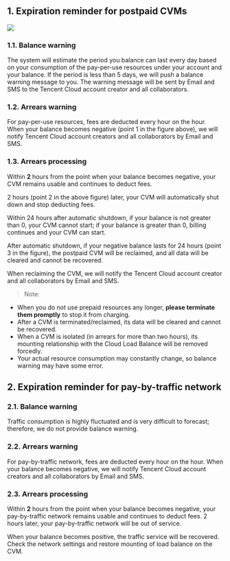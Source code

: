 

## 1.	Expiration reminder for postpaid CVMs
 
![ ](//mc.qcloudimg.com/static/img/3a50706a27bfc92a2a52d524e04beca9/image.png)
 
### 1.1. Balance warning
The system will estimate the period you balance can last every day based on your consumption of the pay-per-use resources under your account and your balance. If the period is less than 5 days, we will push a balance warning message to you. The warning message will be sent by Email and SMS to the Tencent Cloud account creator and all collaborators.

### 1.2. Arrears warning
For pay-per-use resources, fees are deducted every hour on the hour. When your balance becomes negative (point 1 in the figure above), we will notify Tencent Cloud account creators and all collaborators by Email and SMS.

### 1.3. Arrears processing
Within **2** hours from the point when your balance becomes negative, your CVM remains usable and continues to deduct fees.

2 hours (point 2 in the above figure) later, your CVM will automatically shut down and stop deducting fees.

Within 24 hours after automatic shutdown, if your balance is not greater than 0, your CVM cannot start; if your balance is greater than 0, billing continues and your CVM can start.

After automatic shutdown, if your negative balance lasts for 24 hours (point 3 in the figure), the postpaid CVM will be reclaimed, and all data will be cleared and cannot be recovered.

When reclaiming the CVM, we will notify the Tencent Cloud account creator and all collaborators by Email and SMS.

> Note: 
> 
- When you do not use prepaid resources any longer, **please terminate them promptly** to stop it from charging.
- After a CVM is terminated/reclaimed, its data will be cleared and cannot be recovered.
- When a CVM is isolated (in arrears for more than two hours), its mounting relationship with the Cloud Load Balance will be removed forcedly.
- Your actual resource consumption may constantly change, so balance warning may have some error.


## 2.	Expiration reminder for pay-by-traffic network
 
 
### 2.1. Balance warning
Traffic consumption is highly fluctuated and is very difficult to forecast; therefore, we do not provide balance warning.

### 2.2. Arrears warning
For pay-by-traffic network, fees are deducted every hour on the hour. When your balance becomes negative, we will notify Tencent Cloud account creators and all collaborators by Email and SMS.

### 2.3. Arrears processing
Within **2** hours from the point when your balance becomes negative, your pay-by-traffic network remains usable and continues to deduct fees. 2 hours later, your pay-by-traffic network will be out of service.


When your balance becomes positive, the traffic service will be recovered. Check the network settings and restore mounting of load balance on the CVM.

